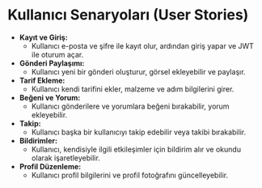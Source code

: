 # Kullanıcı Senaryoları (User Stories)

- **Kayıt ve Giriş:**
  - Kullanıcı e-posta ve şifre ile kayıt olur, ardından giriş yapar ve JWT ile oturum açar.
- **Gönderi Paylaşımı:**
  - Kullanıcı yeni bir gönderi oluşturur, görsel ekleyebilir ve paylaşır.
- **Tarif Ekleme:**
  - Kullanıcı kendi tarifini ekler, malzeme ve adım bilgilerini girer.
- **Beğeni ve Yorum:**
  - Kullanıcı gönderilere ve yorumlara beğeni bırakabilir, yorum ekleyebilir.
- **Takip:**
  - Kullanıcı başka bir kullanıcıyı takip edebilir veya takibi bırakabilir.
- **Bildirimler:**
  - Kullanıcı, kendisiyle ilgili etkileşimler için bildirim alır ve okundu olarak işaretleyebilir.
- **Profil Düzenleme:**
  - Kullanıcı profil bilgilerini ve profil fotoğrafını güncelleyebilir.
